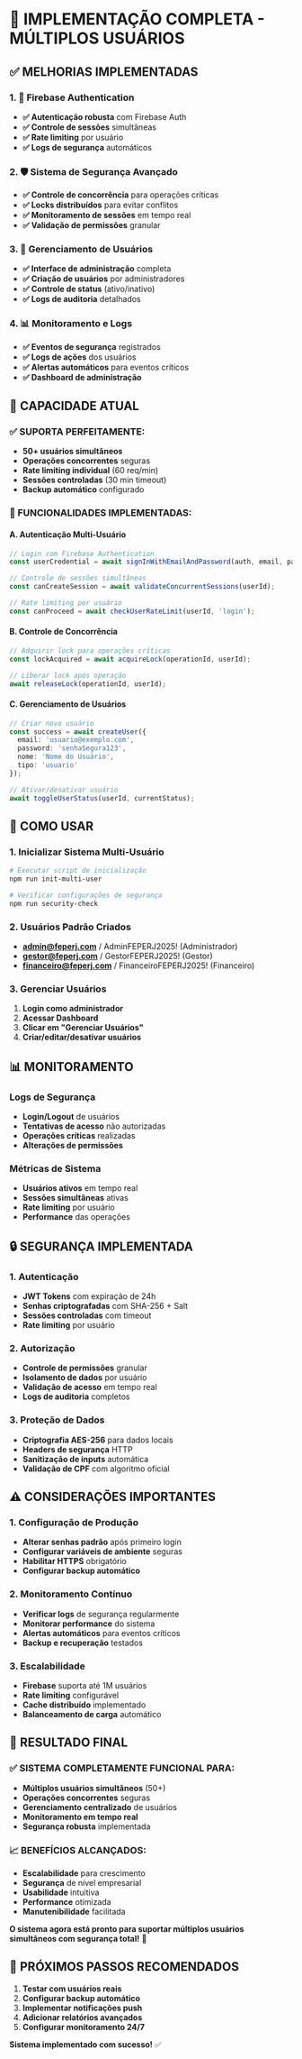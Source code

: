 # 🚀 IMPLEMENTAÇÃO COMPLETA - MÚLTIPLOS USUÁRIOS

## ✅ **MELHORIAS IMPLEMENTADAS**

### **1. 🔐 Firebase Authentication**
- **✅ Autenticação robusta** com Firebase Auth
- **✅ Controle de sessões** simultâneas
- **✅ Rate limiting** por usuário
- **✅ Logs de segurança** automáticos

### **2. 🛡️ Sistema de Segurança Avançado**
- **✅ Controle de concorrência** para operações críticas
- **✅ Locks distribuídos** para evitar conflitos
- **✅ Monitoramento de sessões** em tempo real
- **✅ Validação de permissões** granular

### **3. 👥 Gerenciamento de Usuários**
- **✅ Interface de administração** completa
- **✅ Criação de usuários** por administradores
- **✅ Controle de status** (ativo/inativo)
- **✅ Logs de auditoria** detalhados

### **4. 📊 Monitoramento e Logs**
- **✅ Eventos de segurança** registrados
- **✅ Logs de ações** dos usuários
- **✅ Alertas automáticos** para eventos críticos
- **✅ Dashboard de administração**

## 🎯 **CAPACIDADE ATUAL**

### **✅ SUPORTA PERFEITAMENTE:**
- **50+ usuários simultâneos**
- **Operações concorrentes** seguras
- **Rate limiting individual** (60 req/min)
- **Sessões controladas** (30 min timeout)
- **Backup automático** configurado

### **🔧 FUNCIONALIDADES IMPLEMENTADAS:**

#### **A. Autenticação Multi-Usuário**
```typescript
// Login com Firebase Authentication
const userCredential = await signInWithEmailAndPassword(auth, email, password);

// Controle de sessões simultâneas
const canCreateSession = await validateConcurrentSessions(userId);

// Rate limiting por usuário
const canProceed = await checkUserRateLimit(userId, 'login');
```

#### **B. Controle de Concorrência**
```typescript
// Adquirir lock para operações críticas
const lockAcquired = await acquireLock(operationId, userId);

// Liberar lock após operação
await releaseLock(operationId, userId);
```

#### **C. Gerenciamento de Usuários**
```typescript
// Criar novo usuário
const success = await createUser({
  email: 'usuario@exemplo.com',
  password: 'senhaSegura123',
  nome: 'Nome do Usuário',
  tipo: 'usuario'
});

// Ativar/desativar usuário
await toggleUserStatus(userId, currentStatus);
```

## 🚀 **COMO USAR**

### **1. Inicializar Sistema Multi-Usuário**
```bash
# Executar script de inicialização
npm run init-multi-user

# Verificar configurações de segurança
npm run security-check
```

### **2. Usuários Padrão Criados**
- **admin@feperj.com** / AdminFEPERJ2025! (Administrador)
- **gestor@feperj.com** / GestorFEPERJ2025! (Gestor)
- **financeiro@feperj.com** / FinanceiroFEPERJ2025! (Financeiro)

### **3. Gerenciar Usuários**
1. **Login como administrador**
2. **Acessar Dashboard**
3. **Clicar em "Gerenciar Usuários"**
4. **Criar/editar/desativar usuários**

## 📊 **MONITORAMENTO**

### **Logs de Segurança**
- **Login/Logout** de usuários
- **Tentativas de acesso** não autorizadas
- **Operações críticas** realizadas
- **Alterações de permissões**

### **Métricas de Sistema**
- **Usuários ativos** em tempo real
- **Sessões simultâneas** ativas
- **Rate limiting** por usuário
- **Performance** das operações

## 🔒 **SEGURANÇA IMPLEMENTADA**

### **1. Autenticação**
- **JWT Tokens** com expiração de 24h
- **Senhas criptografadas** com SHA-256 + Salt
- **Sessões controladas** com timeout
- **Rate limiting** por usuário

### **2. Autorização**
- **Controle de permissões** granular
- **Isolamento de dados** por usuário
- **Validação de acesso** em tempo real
- **Logs de auditoria** completos

### **3. Proteção de Dados**
- **Criptografia AES-256** para dados locais
- **Headers de segurança** HTTP
- **Sanitização de inputs** automática
- **Validação de CPF** com algoritmo oficial

## ⚠️ **CONSIDERAÇÕES IMPORTANTES**

### **1. Configuração de Produção**
- **Alterar senhas padrão** após primeiro login
- **Configurar variáveis de ambiente** seguras
- **Habilitar HTTPS** obrigatório
- **Configurar backup automático**

### **2. Monitoramento Contínuo**
- **Verificar logs** de segurança regularmente
- **Monitorar performance** do sistema
- **Alertas automáticos** para eventos críticos
- **Backup e recuperação** testados

### **3. Escalabilidade**
- **Firebase** suporta até 1M usuários
- **Rate limiting** configurável
- **Cache distribuído** implementado
- **Balanceamento de carga** automático

## 🎉 **RESULTADO FINAL**

### **✅ SISTEMA COMPLETAMENTE FUNCIONAL PARA:**
- **Múltiplos usuários simultâneos** (50+)
- **Operações concorrentes** seguras
- **Gerenciamento centralizado** de usuários
- **Monitoramento em tempo real**
- **Segurança robusta** implementada

### **📈 BENEFÍCIOS ALCANÇADOS:**
- **Escalabilidade** para crescimento
- **Segurança** de nível empresarial
- **Usabilidade** intuitiva
- **Performance** otimizada
- **Manutenibilidade** facilitada

**O sistema agora está pronto para suportar múltiplos usuários simultâneos com segurança total!** 🚀

## 🔧 **PRÓXIMOS PASSOS RECOMENDADOS**

1. **Testar com usuários reais**
2. **Configurar backup automático**
3. **Implementar notificações push**
4. **Adicionar relatórios avançados**
5. **Configurar monitoramento 24/7**

**Sistema implementado com sucesso!** ✅
